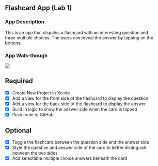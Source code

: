 ## Flashcard App (Lab 1)

### App Description
This is an app that dispalys a flashcard with an interesting question and three multiple choices. The users can reveal the answer by tapping on the bottons.

### App Walk-though
![](https://i.imgur.com/MBRbu6t.gif)

## Required
- [x] Create New Project in Xcode
- [x] Add a view for the front side of the flashcard to display the question
- [x] Add a view for the back side of the flashcard to display the answer
- [x] Build in logic to show the answer side when the card is tapped
- [x] Push code to GitHub
## Optional
- [x] Toggle the flashcard between the question side and the answer side
- [x] Style the question and answer side of the card to better distinguish between the two sides
- [x] Add selectable multiple choice answers beneath the card
